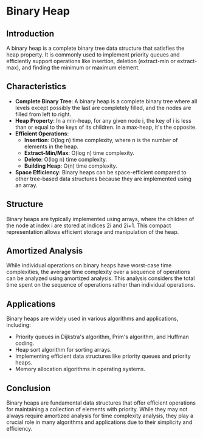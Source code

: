 # Binary Heap

## Introduction
A binary heap is a complete binary tree data structure that satisfies the heap property. It is commonly used to implement priority queues  and efficiently support operations like insertion, deletion (extract-min or extract-max), and finding the minimum or maximum element.

## Characteristics
- **Complete Binary Tree**: A binary heap is a complete binary tree where all levels except possibly the last are completely filled, and the nodes are filled from left to right.
- **Heap Property**: In a min-heap, for any given node i, the key of i is less than or equal to the keys of its children. In a max-heap, it's the opposite.
- **Efficient Operations**:
  - **Insertion**: O(log n) time complexity, where n is the number of elements in the heap.
  - **Extract-Min/Max**: O(log n) time complexity.
  - **Delete**: O(log n) time complexity.
  - **Building Heap**: O(n) time complexity.
- **Space Efficiency**: Binary heaps can be space-efficient compared to other tree-based data structures because they are implemented using an array.

## Structure
Binary heaps are typically implemented using arrays, where the children of the node at index i are stored at indices 2i and 2i+1. This compact representation allows efficient storage and manipulation of the heap.

## Amortized Analysis
While individual operations on binary heaps have worst-case time complexities, the average time complexity over a sequence of operations can be analyzed using amortized analysis. This analysis considers the total time spent on the sequence of operations rather than individual operations.

## Applications
Binary heaps are widely used in various algorithms and applications, including:
- Priority queues in Dijkstra's algorithm, Prim's algorithm, and Huffman coding.
- Heap sort algorithm for sorting arrays.
- Implementing efficient data structures like priority queues and priority heaps.
- Memory allocation algorithms in operating systems.

## Conclusion
Binary heaps are fundamental data structures that offer efficient operations for maintaining a collection of elements with priority. While they may not always require amortized analysis for time complexity analysis, they play a crucial role in many algorithms and applications due to their simplicity and efficiency.
